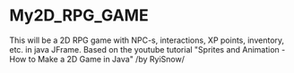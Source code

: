 # My2D_RPG_GAME

This will be a 2D RPG game with NPC-s, interactions, XP points, inventory, etc. in java JFrame. Based on the youtube tutorial "Sprites and Animation - How to Make a 2D Game in Java" /by RyiSnow/

